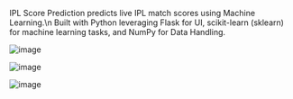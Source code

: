 IPL Score Prediction predicts live IPL match scores using Machine Learning.\n
Built with Python leveraging Flask for UI, scikit-learn (sklearn) for machine learning tasks, and NumPy for Data Handling.




![image](https://github.com/user-attachments/assets/bbde7b8c-2b4a-4160-b3e1-17a6e5c80c64)

![image](https://github.com/user-attachments/assets/b1541818-b4e4-4384-a7e8-2fdd07bcae26)

![image](https://github.com/user-attachments/assets/4b1f872c-56a2-4957-b668-dd0c968284c0)
